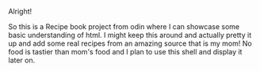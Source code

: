 Alright!

So this is a Recipe book project from odin where I can showcase some basic understanding of html. I might keep this around and actually pretty it up and add some real recipes from an amazing source that is my mom! No food is tastier than mom's food and I plan to use this shell and display it later on.